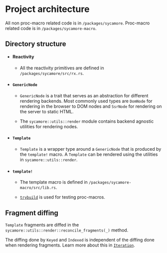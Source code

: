 # Project architecture

All non proc-macro related code is in `/packages/sycamore`. Proc-macro related code is in
`/packages/sycamore-macro`.

## Directory structure

- #### Reactivity

  - All the reactivity primitives are defined in `/packages/sycamore/src/rx.rs`.

- #### `GenericNode`

  - `GenericNode` is a trait that serves as an abstraction for different rendering backends. Most
    commonly used types are `DomNode` for rendering in the browser to DOM nodes and `SsrNode` for
    rendering on the server to static HTML.

  - The `sycamore::utils::render` module contains backend agnostic utilities for rendering
    nodes.

- #### `Template`

  - `Template` is a wrapper type around a `GenericNode` that is produced by the `template!` macro. A
    `Template` can be rendered using the utilities in `sycamore::utils::render`.

- #### `template!`

  - The template macro is defined in `/packages/sycamore-macro/src/lib.rs`.

  - [`trybuild`](https://github.com/dtolnay/trybuild) is used for testing proc-macros.

## Fragment diffing

`Template` fragments are diffed in the `sycamore::utils::render::reconcile_fragments(_)`
method.

The diffing done by `Keyed` and `Indexed` is independent of the diffing done when rendering
fragments. Learn more about this in [`Iteration`](../basics/iteration).
